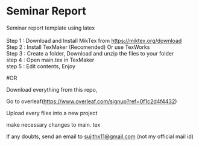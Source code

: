 # Seminar Report


Seminar report template using latex </br> </br>
Step 1 : Download and Install MikTex from https://miktex.org/download </br>
Step 2 : Install TexMaker (Recomended) Or use TexWorks </br>
Step 3 : Create a folder, Download and unzip the files to your folder </br>
step 4 : Open main.tex in TexMaker </br>
step 5 : Edit contents, Enjoy </br>

#OR

Download everything from this repo, 

Go to overleaf(https://www.overleaf.com/signup?ref=0f1c2d4f4432)

Upload every files into a new project

make necessary changes to main. tex

If any doubts, send an email to sujithx11@gmail.com (not my official mail id) 
